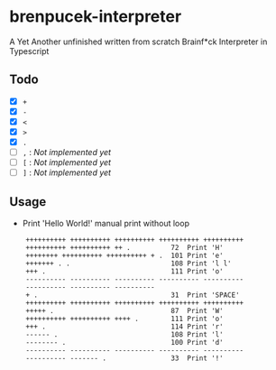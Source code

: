 # brenpucek-interpreter

A Yet Another unfinished written from scratch Brainf*ck Interpreter in Typescript

## Todo
- [x] `+`
- [x] `-` 
- [x] `<` 
- [x] `>` 
- [x] `.` 
- [ ] `,` : *Not implemented yet*
- [ ] `[` : *Not implemented yet*
- [ ] `]` : *Not implemented yet*

## Usage
- Print 'Hello World!' manual print without loop
```bf
    ++++++++++ ++++++++++ ++++++++++ ++++++++++ ++++++++++
    ++++++++++ ++++++++++ ++ .          72  Print 'H'
    ++++++++ ++++++++++ ++++++++++ + .  101 Print 'e'
    +++++++ . .                         108 Print 'l l'
    +++ .                               111 Print 'o'
    ---------- ---------- ---------- ---------- ----------
    ---------- ---------- ----------
    + .                                 31  Print 'SPACE'
    ++++++++++ ++++++++++ ++++++++++ ++++++++++ ++++++++++
    +++++ .                             87  Print 'W'
    ++++++++++ ++++++++++ ++++ .        111 Print 'o'
    +++ .                               114 Print 'r'
    ------ .                            108 Print 'l'
    -------- .                          100 Print 'd'
    ---------- ---------- ---------- ---------- ---------- 
    ---------- ------- .                33  Print '!'
```
